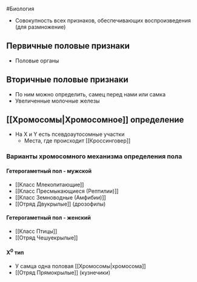 #Биология 
- Совокупность всех признаков, обеспечивающих воспроизведения (для размножение)
## Первичные половые признаки
- Половые органы
## Вторичные половые признаки
- По ним можно определить, самец перед нами или самка 
- Увеличенные молочные железы
## [[Хромосомы|Хромосомное]] определение
- На X и Y есть псевдоаутосомные участки 
	- Места, где происходит [[Кроссинговер]] 
### Варианты хромосомного механизма определения пола 
#### Гетерогаметный пол - мужской 
- [[Класс Млекопитающие]]
- [[Класс Пресмыкающиеся (Рептилии)]]
- [[Класс Земноводные (Амфибии)]]
- [[Отряд Двукрылые]] (дрозофилы)
#### Гетерогаметный пол - женский
- [[Класс Птицы]]
- [[Отряд Чешуекрылые]]
#### X<sup>0</sup> тип
- У самца одна половая [[Хромосомы|хромосома]]
- [[Отряд Прямокрылые]] (кузнечики)